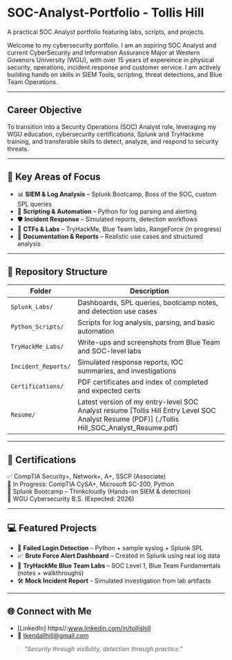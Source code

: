 # SOC-Analyst-Portfolio - Tollis Hill
A practical SOC Analyst portfolio featuring labs, scripts, and projects.

Welcome to my cybersecurity portfolio. I am an aspiring SOC Analyst and current CyberSecurity and Information Assurance Major at Western Govenors University (WGU), with over 15 years of expereince in physical security, operations, incident response and customer service. I am actively building hands on skills in SIEM Tools, scripting, threat detections, and Blue Team Operations.

---

## Career Objective
To transition into a Security Operations (SOC) Analyst role, leveraging my WGU education, cybersecurity certifications, Splunk and TryHackme training, and transferable skills to detect, analyze, and respond to security threats.

---

## 🔧 Key Areas of Focus

- 📊 **SIEM & Log Analysis** – Splunk Bootcamp, Boss of the SOC, custom SPL queries
- 🐍 **Scripting & Automation** – Python for log parsing and alerting
- 🛡️ **Incident Response** – Simulated reports, detection workflows
- 🧪 **CTFs & Labs** – TryHackMe, Blue Team labs, RangeForce (in progress)
- 📁 **Documentation & Reports** – Realistic use cases and structured analysis

---

## 📁 Repository Structure

| Folder              | Description |
|---------------------|-------------|
| `Splunk_Labs/`      | Dashboards, SPL queries, bootcamp notes, and detection use cases |
| `Python_Scripts/`   | Scripts for log analysis, parsing, and basic automation |
| `TryHackMe_Labs/`   | Write-ups and screenshots from Blue Team and SOC-level labs |
| `Incident_Reports/` | Simulated response reports, IOC summaries, and investigations |
| `Certifications/`   | PDF certificates and index of completed and expected certs |
| `Resume/`           | Latest version of my entry-level SOC Analyst resume [Tollis Hill Entry Level SOC Analyst Resume (PDF)] (./Tollis Hill_SOC_Analyst_Resume.pdf) |

---

## 🧾 Certifications

✅ CompTIA Security+, Network+, A+, SSCP (Associate)  
🔄 In Progress: CompTIA CySA+, Microsoft SC-200, Python  
🎯 Splunk Bootcamp – Thinkcloudly (Hands-on SIEM & detection)  
🧠 WGU Cybersecurity B.S. (Expected: 2026)


---

## 💻 Featured Projects

- 🧠 **Failed Login Detection** – Python + sample syslog + Splunk SPL
- 📈 **Brute Force Alert Dashboard** – Created in Splunk using real log data
- 📓 **TryHackMe Blue Team Labs** – SOC Level 1, Blue Team Fundamentals (notes + walkthroughs)
- 🛠️ **Mock Incident Report** – Simulated investigation from lab artifacts

---

## 🌐 Connect with Me

- [LinkedIn] https//:www.linkedin.com/in/tollishill 
- 📧 tkendallhill@gmail.com  

> *"Security through visibility, detection through practice."*


